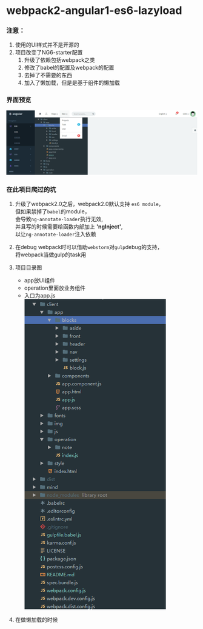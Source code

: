 # webpack2-angular1-es6-lazyload

### 注意：
  1. 使用的UI样式并不是开源的
  2. 项目改变了NG6-starter配置
      1. 升级了依赖包括webpack之类
      2. 修改了babel的配置及webpack的配置
      3. 去掉了不需要的东西
      4. 加入了懒加载，但是是基于组件的懒加载

### 界面预览  
![界面预览](mind/20170324120850.png)

### 在此项目爬过的坑
  1. 升级了webpack2.0之后，webpack2.0默认支持 ``es6 module``，  
     但如果禁掉了``babel``的module，  
     会导致``ng-annotate-loader``执行无效,  
     并且写的时候需要给函数内部加上 **'ngInject'**,  
     以让``ng-annotate-loader``注入依赖
  
  2. 在debug webpack时可以借助``webstorm``对``gulp``debug的支持，  
    将webpack当做gulp的task用
    
  3. 项目目录图
        * app放UI组件
        * operation里面放业务组件
        * 入口为app.js  
        ![项目目录](mind/20170324104441.png)
        
  4. 在做懒加载的时候
